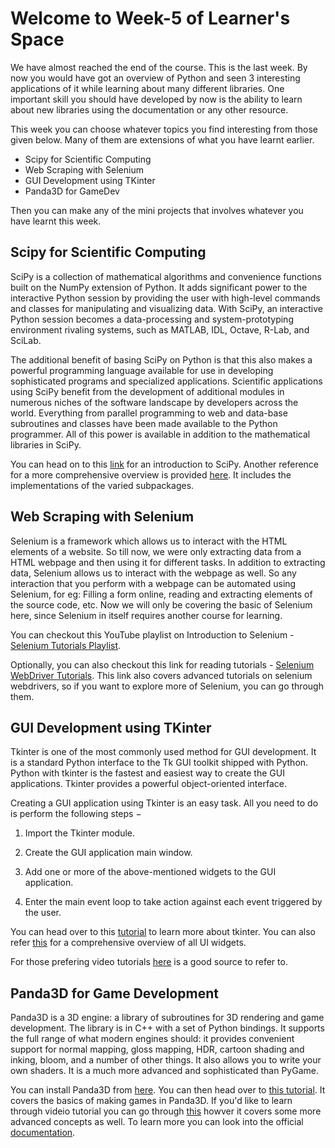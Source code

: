 # Welcome to Week-5 of Learner's Space
We have almost reached the end of the course. This is the last week. By now you would have got an overview of Python and seen 3 interesting applications of it
while learning about many different libraries. One important skill you should have developed by now is the ability to learn about new libraries using the 
documentation or any other resource. 

This week you can choose whatever topics you find interesting from those given below. Many of them are extensions of what you have learnt earlier.

- Scipy for Scientific Computing
- Web Scraping with Selenium
- GUI Development using TKinter
- Panda3D for GameDev

Then you can make any of the mini projects that involves whatever you have learnt this week.

## Scipy for Scientific Computing

SciPy is a collection of mathematical algorithms and convenience functions built on the NumPy extension of Python. It adds significant power to the interactive Python session by providing the user with high-level commands and classes for manipulating and visualizing data. With SciPy, an interactive Python session becomes a data-processing and system-prototyping environment rivaling systems, such as MATLAB, IDL, Octave, R-Lab, and SciLab.

The additional benefit of basing SciPy on Python is that this also makes a powerful programming language available for use in developing sophisticated programs and specialized applications. Scientific applications using SciPy benefit from the development of additional modules in numerous niches of the software landscape by developers across the world. Everything from parallel programming to web and data-base subroutines and classes have been made available to the Python programmer. All of this power is available in addition to the mathematical libraries in SciPy.

You can head on to this [link](https://www.edureka.co/blog/scipy-tutorial/) for an introduction to SciPy. Another reference for a more comprehensive overview is provided [here](https://www.tutorialspoint.com/scipy/scipy_quick_guide.htm). It includes the implementations of the varied subpackages.

## Web Scraping with Selenium

Selenium is a framework which allows us to interact with the HTML elements of a website. So till now, we were only extracting data from a HTML webpage and then using it for different tasks. In addition to extracting data, Selenium allows us to interact with the webpage as well. So any interaction that you perform with a webpage can be automated using Selenium, for eg: Filling a form online, reading and extracting elements of the source code, etc. Now we will only be covering the basic of Selenium here, since Selenium in itself requires another course for learning.

You can checkout this YouTube playlist on Introduction to Selenium - [Selenium Tutorials Playlist](https://www.youtube.com/playlist?list=PLzMcBGfZo4-n40rB1XaJ0ak1bemvlqumQ).

Optionally, you can also checkout this link for reading tutorials - [Selenium WebDriver Tutorials](https://www.guru99.com/selenium-tutorial.html). This link also covers advanced tutorials on selenium webdrivers, so if you want to explore more of Selenium, you can go through them.

## GUI Development using TKinter
Tkinter is one of the most commonly used method for GUI development. It is a standard Python interface to the Tk GUI toolkit shipped with Python. Python with tkinter is the fastest and easiest way to create the GUI applications. Tkinter provides a powerful object-oriented interface.

Creating a GUI application using Tkinter is an easy task. All you need to do is perform the following steps −

1. Import the Tkinter module.

2. Create the GUI application main window.

3. Add one or more of the above-mentioned widgets to the GUI application.

4. Enter the main event loop to take action against each event triggered by the user.

You can head over to this [tutorial](https://www.geeksforgeeks.org/python-tkinter-tutorial/) to learn more about tkinter. You can also refer [this](https://www.javatpoint.com/python-tkinter) for a comprehensive overview of all UI widgets.

For those prefering video tutorials [here](https://www.youtube.com/watch?v=VMP1oQOxfM0) is a good source to refer to.

## Panda3D for Game Development
Panda3D is a 3D engine: a library of subroutines for 3D rendering and game development. The library is in C++ with a set of Python bindings. It supports the full range of what modern engines should: it provides convenient support for normal mapping, gloss mapping, HDR, cartoon shading and inking, bloom, and a number of other things. It also allows you to write your own shaders. It is a much more advanced and sophisticated than PyGame. 

You can install Panda3D from [here](https://www.panda3d.org/download/sdk-1-10-9/). You can then head over to [this tutorial](https://arsthaumaturgis.github.io/Panda3DTutorial.io/). It covers the basics of making games in Panda3D. If you'd like to learn through videio tutorial you can go through [this](https://www.youtube.com/watch?v=vuWMcbF48T0&list=PL1P11yPQAo7oEAGuPcqMnn9ZWHLWP3-Lc&index=2) howver it covers some more advanced concepts as well. To learn more you can look into the official [documentation](https://docs.panda3d.org/1.10/python/index).
